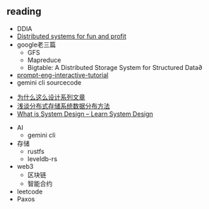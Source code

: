 ## reading
+ DDIA
+ [Distributed systems for fun and profit](https://github.com/mixu/distsysbook?tab=readme-ov-file)
+ google老三篇
    + GFS
    + Mapreduce
    + Bigtable: A Distributed Storage System for Structured Data∂
+ [prompt-eng-interactive-tutorial](https://github.com/anthropics/prompt-eng-interactive-tutorial)
+ gemini cli sourcecode


<!-- sys design -->
+ [为什么这么设计系列文章](https://draveness.me/whys-the-design/)
+ [浅谈分布式存储系统数据分布方法](http://catkang.github.io/2017/12/17/data-placement.html)
+ [What is System Design – Learn System Design](https://www.geeksforgeeks.org/what-is-system-design-learn-system-design/?ref=outind)

<!-- todo -->
+ AI
    + gemini cli
+ 存储
    + rustfs
    + leveldb-rs
+ web3
    + 区块链
    + 智能合约
+ leetcode
+ Paxos


